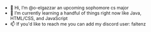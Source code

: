 - 👋 Hi, I’m @o-elgazzar an upcoming sophomore cs major  
- 🌱 I’m currently learning a handful of things right now like Java, HTML/CSS, and JavaScript
- 📫 If you'd like to reach me you can add my discord user: faltenz
